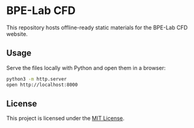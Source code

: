 # BPE-Lab CFD

This repository hosts offline-ready static materials for the BPE-Lab CFD website.

## Usage

Serve the files locally with Python and open them in a browser:

```bash
python3 -m http.server
open http://localhost:8000
```

## License

This project is licensed under the [MIT License](LICENSE).
